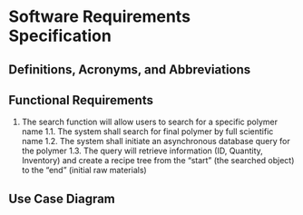 # Software Requirements Specification #
## Definitions, Acronyms, and Abbreviations ##

## Functional Requirements ##
1. The search function will allow users to search for a specific polymer name
    1.1. The system shall search for final polymer by full scientific name
    1.2. The system shall initiate an asynchronous database query for the polymer
    1.3. The query will retrieve information (ID, Quantity, Inventory) and create a recipe tree from the “start” (the searched object) to the “end” (initial raw materials)

## Use Case Diagram ##